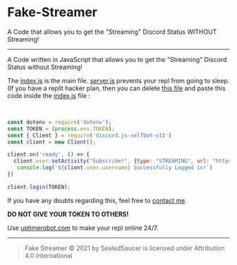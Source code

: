 # Fake-Streamer
A Code that allows you to get the "Streaming" Discord Status WITHOUT Streaming!

----

A Code written in JavaScript that allows you to get the "Streaming" Discord Status without Streaming!

The [index.js](https://github.com/SealedSaucer/Online-Forever/blob/main/index.js) is the main file. [server.js](https://github.com/SealedSaucer/Online-Forever/blob/main/server.js) prevents your repl from going to sleep. (If you have a replit hacker plan, then you can delete [this file](https://github.com/SealedSaucer/Online-Forever/blob/main/server.js) and paste this code inside the [index.js](https://github.com/SealedSaucer/Online-Forever/blob/main/index.js) file : 

</br>

```js
const dotenv = require('dotenv');
const TOKEN = (process.env.TOKEN);
const { Client } = require('discord.js-selfbot-v11')
const client = new Client();

client.on('ready', () => { 
  client.user.setActivity("Subscribe!", {type: "STREAMING", url: "https://twitch.tv/ninja"})
   console.log(`${client.user.username} Successfully Logged in!`)
})

client.login(TOKEN);
```

If you have any doubts regarding this, feel free to [contact me](https://dsc.gg/phantom).

**DO NOT GIVE YOUR TOKEN TO OTHERS!**

Use [uptimerobot.com](https://uptimerobot.com) to make your repl online 24/7.

----

> Fake Streamer © 2021 by SealedSaucer is licensed under Attribution 4.0 International 
